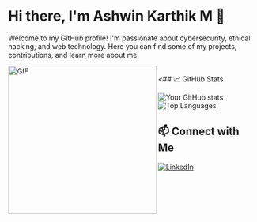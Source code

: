 # Hi there, I'm Ashwin Karthik M 👋

Welcome to my GitHub profile! I'm passionate about cybersecurity, ethical hacking, and web technology. Here you can find some of my projects, contributions, and learn more about me.

<img align="left" height="300px" src="https://media1.giphy.com/media/Cfiid6I8YDKqrCxAaY/giphy.gif" alt="GIF" >
<br>
<## 📈 GitHub Stats

![Your GitHub stats](https://github-readme-stats.vercel.app/api?username=Ashwin-github-tech&show_icons=true&hide_border=true)
![Top Languages](https://github-readme-stats.vercel.app/api/top-langs/?username=Ashwin-github-tech&layout=compact)

## 📫 Connect with Me
[![LinkedIn](https://img.shields.io/badge/-LinkedIn-0077B5?style=flat&logo=linkedin&logoColor=white)](https://www.linkedin.com/in/ashwin-karthik-m-37470b259/)
